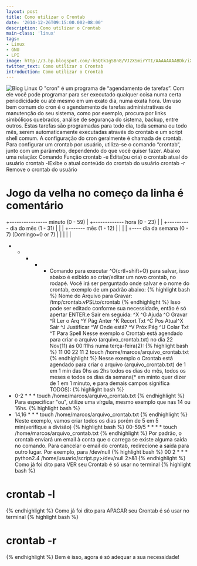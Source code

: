 ```yaml
---
layout: post
title: Como utilizar o Crontab
date: '2014-12-26T09:15:00.002-08:00'
description: Como utilizar o Crontab
main-class: 'linux'
tags:
- Linux
- GNU
- LPI
image: http://3.bp.blogspot.com/-h5Qtk1gSBn8/VJ2XSmirYTI/AAAAAAAABDk/iXGnr1iOYpA/s72-c/LXF95.tut_cron1.png
twitter_text: Como utilizar o Crontab
introduction: Como utilizar o Crontab
---
```

![Blog Linux](http://3.bp.blogspot.com/-h5Qtk1gSBn8/VJ2XSmirYTI/AAAAAAAABDk/iXGnr1iOYpA/s320/LXF95.tut_cron1.png "Blog Linux")
O "cron" é um programa de “agendamento de tarefas”. Com ele você pode programar para ser executado qualquer coisa numa certa periodicidade ou até mesmo em um exato dia, numa exata hora. Um uso bem comum do cron é o agendamento de tarefas administrativas de manutenção do seu sistema, como por exemplo, procura por links simbólicos quebrados, análise de segurança do sistema, backup, entre outros. Estas tarefas são programadas para todo dia, toda semana ou todo mês, serem automaticamente executadas através do crontab e um script shell comum. A configuração do cron geralmente é chamada de crontab.
Para configurar um crontab por usuário, utiliza-se o comando “crontab“, junto com um parâmetro, dependendo do que você quiser fazer. Abaixo uma relação:
    Comando Função      crontab -e Edita(ou cria) o crontab atual do usuário        crontab -lExibe o atual conteúdo do crontab do usuário        crontab -r Remove o crontab do usuário   
# Jogo da velha no começo da linha é comentário
+---------------- minuto (0 - 59)
|  +------------- hora (0 - 23)
|  |  +---------- dia do mês (1 - 31)
|  |  |  +------- mês (1 - 12)
|  |  |  |  +---- dia da semana (0 - 7) (Domingo=0 or 7)
|  |  |  |  |
*  *  *  *  *  Comando para executar
^O(crtl+shift+O) para salvar, isso abaixo é exibido ao criar/editar um novo crontab, no rodapé.
Você irá ser perguntado onde salvar e o nome do crontab, exemplo de um padrão abaixo:
{% highlight bash %}
Nome do Arquivo para Gravar: /tmp/crontab.vPSLto/crontab
{% endhighlight %}
Isso pode ser editado conforme sua necessidade, então é só apertar ENTER.e Sair em seguida: ^X
^G Ajuda   ^O Gravar      ^R Ler o Arq   ^Y Pág Anter ^K Recort Txt  ^C Pos Atual^X Sair   ^J Justificar  ^W Onde está?  ^V Próx Pág  ^U Colar Txt   ^T Para Spell
Nesse exemplo o Crontab está agendado para criar o arquivo (arquivo_crontab.txt) no dia 22 Nov(11) às 00:11hs numa terça-feira(2):
{% highlight bash %}
11 00 22 11 2 touch /home/marcos/arquivo_crontab.txt
{% endhighlight %}
Nesse exemplo o Crontab está agendado para criar o arquivo (arquivo_crontab.txt) de 1 em 1 min das 0hs as 2hs todos os dias do mês, todos os meses e todos os dias da semana(* em minto quer dizer de 1 em 1 minuto, e para demais campos significa TODOS):
{% highlight bash %}
* 0-2 * * * touch /home/marcos/arquivo_crontab.txt
{% endhighlight %}
Para especificar "ou", utilize uma vírgula, mesmo exemplo que nas 14 ou 16hs.
{% highlight bash %}
* 14,16 * * * touch /home/marcos/arquivo_crontab.txt
{% endhighlight %}
Neste exemplo, vamos criar todos os dias porém de 5 em 5 min(verifique a divisão)
{% highlight bash %}
00-59/5 * * * * touch /home/marcos/arquivo_crontab.txt
{% endhighlight %}
Por padrão, o crontab enviará um email à conta que o carrega se existe alguma saída no comando. Para cancelar o email do crontab, redirecione a saída para outro lugar. Por exemplo, para /dev/null
{% highlight bash %}
00 2 * * * python2.4 /home/usuario/script.py>/dev/null 2>&amp;1
{% endhighlight %}
Como já foi dito para VER seu Crontab é só usar no terminal
{% highlight bash %}
# crontab -l
{% endhighlight %}
Como já foi dito para APAGAR seu Crontab é só usar no terminal
{% highlight bash %}
# crontab -r
{% endhighlight %}
Bem é isso, agora é só adequar a sua necessidade!
